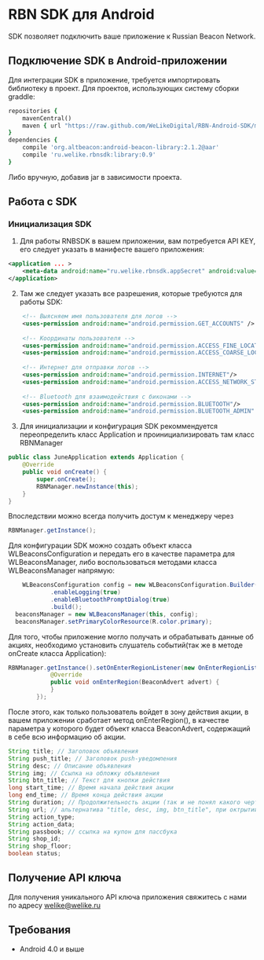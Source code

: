 RBN SDK для Android
==============

SDK позволяет подключить ваше приложение к Russian Beacon Network.

## Подключение SDK в Android-приложении

Для интеграции SDK в приложение, требуется импортировать библиотеку в проект. Для проектов, использующих систему сборки graddle:

```ruby
repositories {
    mavenCentral()
    maven { url "https://raw.github.com/WeLikeDigital/RBN-Android-SDK/master" }
}
dependencies {
    compile 'org.altbeacon:android-beacon-library:2.1.2@aar'
    compile 'ru.welike.rbnsdk:library:0.9'
}
```

Либо вручную, добавив jar в зависимости проекта.

## Работа с SDK

### Инициализация SDK

1. Для работы RNBSDK в вашем приложении, вам потребуется API KEY, его следует указать в манифесте вашего приложения:
```XML
<application ... >
	<meta-data android:name="ru.welike.rbnsdk.appSecret" android:value="<YUOR_API_KEY>" />
</application>
```
2. Там же следует указать все разрешения, которые требуются для работы SDK:
```XML
	<!-- Выясняем имя пользователя для логов -->
	<uses-permission android:name="android.permission.GET_ACCOUNTS" />
	
	<!-- Координаты пользователя -->
	<uses-permission android:name="android.permission.ACCESS_FINE_LOCATION"/>
	<uses-permission android:name="android.permission.ACCESS_COARSE_LOCATION"/>
	
	<!-- Интернет для отправки логов -->
	<uses-permission android:name="android.permission.INTERNET"/>
	<uses-permission android:name="android.permission.ACCESS_NETWORK_STATE"/>
	
	<!-- Bluetooth для взаимодействия с биконами -->
	<uses-permission android:name="android.permission.BLUETOOTH"/>
	<uses-permission android:name="android.permission.BLUETOOTH_ADMIN" />
```

3. Для инициализации и конфигурация SDK рекоммендуется переопределить класс Application и проинициализировать там класс RBNManager
```Java
public class JuneApplication extends Application {
    @Override
    public void onCreate() {
        super.onCreate();
        RBNManager.newInstance(this);
    }
}
```

Впоследствии можно всегда получить достум к менеджеру через 
```Java
RBNManager.getInstance();
```

Для конфигурации SDK можно создать объект класса WLBeaconsConfiguration и передать его в качестве параметра для WLBeaconsManager, либо воспользоваться методами класса WLBeaconsManager напрямую:
```Java
	WLBeaconsConfiguration config = new WLBeaconsConfiguration.Builder()
            .enableLogging(true)
            .enableBluetoothPromptDialog(true)
            .build();
  beaconsManager = new WLBeaconsManager(this, config);
  beaconsManager.setPrimaryColorResource(R.color.primary);
```

Для того, чтобы приложение могло получать и обрабатывать данные об акциях, необходимо установить слушатель событий(так же в методе onCreate класса Application):
```Java
RBNManager.getInstance().setOnEnterRegionListener(new OnEnterRegionListener() {
            @Override
            public void onEnterRegion(BeaconAdvert advert) {
            }
        });
```

После этого, как только пользователь войдет в зону действия акции, в вашем приложении сработает метод onEnterRegion(), в качестве параметра у которого будет объект класса BeaconAdvert, содержащий в себе всю информацию об акции. 
```Java
String title; // Заголовок объявления
String push_title; // Заголовок push-уведомления
String desc; // Описание объявления
String img; // Ссылка на обложку объявления
String btn_title; // Текст для кнопки действия
long start_time; // Время начала действия акции
long end_time; // Время конца действия акции
String duration; // Продолжительность акции (так и не понял какого черта это строка)
String url; // альтернатива "title, desc, img, btn_title", при октрытии пуша отркываем урл в браузере
String action_type;
String action_data;
String passbook; // ссылка на купон для пассбука
String shop_id;
String shop_floor;
boolean status;
```
## Получение API ключа
Для получения уникального API ключа приложения свяжитесь с нами по адресу welike@welike.ru

## Требования

* Android 4.0 и выше
